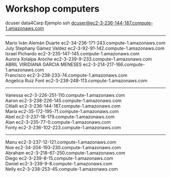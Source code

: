 # Workshop computers  
dcuser data4Carp 
Ejemplo ssh dcuser@ec2-3-236-144-187.compute-1.amazonaws.com 
___________________________________________________________
Mario Iván Alemán Duarte	ec2-34-236-171-243.compute-1.amazonaws.com  
July Stephany Gámez Valdez	ec2-3-92-91-142.compute-1.amazonaws.com  
Israel Pichardo 	ec2-3-235-147-145.compute-1.amazonaws.com    
Aurora Xolalpa Aroche 	ec2-3-239-9-233.compute-1.amazonaws.com  
ABRIL VIRIDIANA GARCIA MENESES	ec2-3-214-217-166.compute-1.amazonaws.com  
Francisco	ec2-3-238-233-74.compute-1.amazonaws.com  
Angelica Ruiz Font	ec2-3-238-248-113.compute-1.amazonaws.com  
____________________________________________________________
Vanessa	ec2-3-226-251-110.compute-1.amazonaws.com  
Aaron	ec2-3-238-226-145.compute-1.amazonaws.com  
Citlalli	ec2-3-236-144-187.compute-1.amazonaws.com  
Maria	ec2-35-172-195-71.compute-1.amazonaws.com  
Abel	ec2-3-237-18-179.compute-1.amazonaws.com  
Alan	ec2-3-235-77-0.compute-1.amazonaws.com  
Fonty	ec2-3-236-102-223.compute-1.amazonaws.com  
____________________________________________________________
Manu	ec2-3-237-12-121.compute-1.amazonaws.com  
Noe	ec2-34-204-193-230.compute-1.amazonaws.com  
Abraham	ec2-3-218-67-250.compute-1.amazonaws.com  
Diego	ec2-3-239-8-15.compute-1.amazonaws.com  
Daniel	ec2-3-239-9-8.compute-1.amazonaws.com  
Nelly	ec2-3-238-253-45.compute-1.amazonaws.com  
